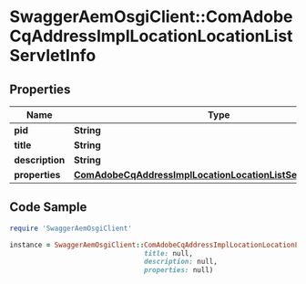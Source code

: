 # SwaggerAemOsgiClient::ComAdobeCqAddressImplLocationLocationListServletInfo

## Properties

Name | Type | Description | Notes
------------ | ------------- | ------------- | -------------
**pid** | **String** |  | [optional] 
**title** | **String** |  | [optional] 
**description** | **String** |  | [optional] 
**properties** | [**ComAdobeCqAddressImplLocationLocationListServletProperties**](ComAdobeCqAddressImplLocationLocationListServletProperties.md) |  | [optional] 

## Code Sample

```ruby
require 'SwaggerAemOsgiClient'

instance = SwaggerAemOsgiClient::ComAdobeCqAddressImplLocationLocationListServletInfo.new(pid: null,
                                 title: null,
                                 description: null,
                                 properties: null)
```


